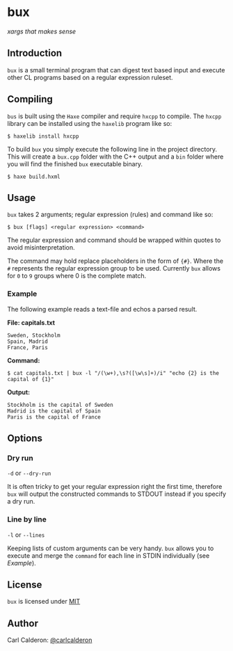 # bux
*xargs that makes sense*

## Introduction
`bux` is a small terminal program that can digest text based input and execute
other CL programs based on a regular expression ruleset.

## Compiling
`bus` is built using the `Haxe` compiler and require `hxcpp` to compile. The
`hxcpp` library can be installed using the `haxelib` program like so:

	$ haxelib install hxcpp

To build `bux` you simply execute the following line in the project directory.
This will create a `bux.cpp` folder with the C++ output and a `bin` folder where
you will find the finished `bux` executable binary.

	$ haxe build.hxml

## Usage
`bux` takes 2 arguments; regular expression (rules) and command like so:

	$ bux [flags] <regular expression> <command>

The regular expression and command should be wrapped within quotes to avoid
misinterpretation.

The command may hold replace placeholders in the form of `{#}`. Where the `#`
represents the regular expression group to be used. Currently `bux` allows for
`0` to `9` groups where 0 is the complete match.

### Example
The following example reads a text-file and echos a parsed result.

**File: capitals.txt**

	Sweden, Stockholm
	Spain, Madrid
	France, Paris

**Command:**

	$ cat capitals.txt | bux -l "/(\w+),\s?([\w\s]+)/i" "echo {2} is the capital of {1}"

**Output:**

	Stockholm is the capital of Sweden
	Madrid is the capital of Spain
	Paris is the capital of France

## Options

### Dry run
`-d` or `--dry-run`

It is often tricky to get your regular expression right the first time,
therefore `bux` will output the constructed commands to STDOUT instead if you
specify a dry run.

### Line by line
`-l` or `--lines`

Keeping lists of custom arguments can be very handy. `bux` allows you to execute
and merge the `command` for each line in STDIN individually (see *Example*).

## License
`bux` is licensed under [MIT][mit]

## Author

Carl Calderon: [@carlcalderon][twitter]

[twitter]:https://twitter.com/carlcalderon
[mit]:https://github.com/carlcalderon/bux/blob/master/LICENSE

